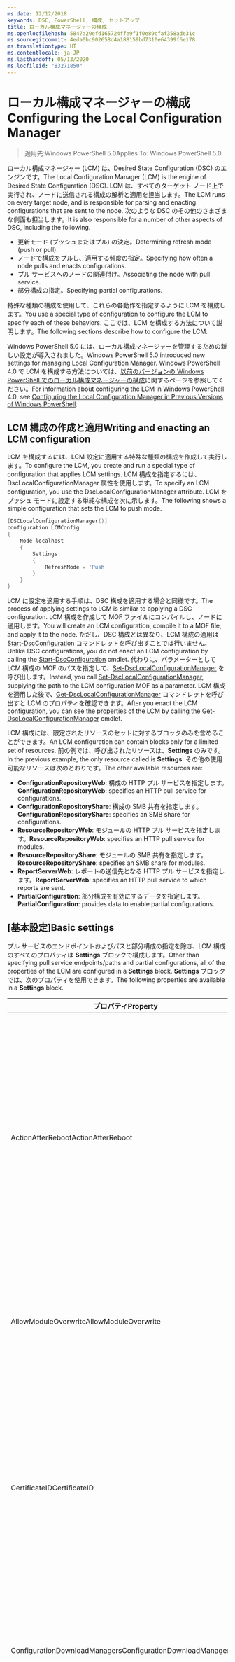 ```yaml
---
ms.date: 12/12/2018
keywords: DSC, PowerShell, 構成, セットアップ
title: ローカル構成マネージャーの構成
ms.openlocfilehash: 5847a29efd165724ffe9f1f0e89cfaf358ade31c
ms.sourcegitcommit: 4eda0bc902658d4a188159bd7310e64399f6e178
ms.translationtype: HT
ms.contentlocale: ja-JP
ms.lasthandoff: 05/13/2020
ms.locfileid: "83271850"
---
```

# <a name="configuring-the-local-configuration-manager"></a><span data-ttu-id="6d7c2-103">ローカル構成マネージャーの構成</span><span class="sxs-lookup"><span data-stu-id="6d7c2-103">Configuring the Local Configuration Manager</span></span>

> <span data-ttu-id="6d7c2-104">適用先:Windows PowerShell 5.0</span><span class="sxs-lookup"><span data-stu-id="6d7c2-104">Applies To: Windows PowerShell 5.0</span></span>

<span data-ttu-id="6d7c2-105">ローカル構成マネージャー (LCM) は、Desired State Configuration (DSC) のエンジンです。</span><span class="sxs-lookup"><span data-stu-id="6d7c2-105">The Local Configuration Manager (LCM) is the engine of Desired State Configuration (DSC).</span></span>
<span data-ttu-id="6d7c2-106">LCM は、すべてのターゲット ノード上で実行され、ノードに送信される構成の解析と適用を担当します。</span><span class="sxs-lookup"><span data-stu-id="6d7c2-106">The LCM runs on every target node, and is responsible for parsing and enacting configurations that are sent to the node.</span></span>
<span data-ttu-id="6d7c2-107">次のような DSC のその他のさまざまな側面も担当します。</span><span class="sxs-lookup"><span data-stu-id="6d7c2-107">It is also responsible for a number of other aspects of DSC, including the following.</span></span>

- <span data-ttu-id="6d7c2-108">更新モード (プッシュまたはプル) の決定。</span><span class="sxs-lookup"><span data-stu-id="6d7c2-108">Determining refresh mode (push or pull).</span></span>
- <span data-ttu-id="6d7c2-109">ノードで構成をプルし、適用する頻度の指定。</span><span class="sxs-lookup"><span data-stu-id="6d7c2-109">Specifying how often a node pulls and enacts configurations.</span></span>
- <span data-ttu-id="6d7c2-110">プル サービスへのノードの関連付け。</span><span class="sxs-lookup"><span data-stu-id="6d7c2-110">Associating the node with pull service.</span></span>
- <span data-ttu-id="6d7c2-111">部分構成の指定。</span><span class="sxs-lookup"><span data-stu-id="6d7c2-111">Specifying partial configurations.</span></span>

<span data-ttu-id="6d7c2-112">特殊な種類の構成を使用して、これらの各動作を指定するように LCM を構成します。</span><span class="sxs-lookup"><span data-stu-id="6d7c2-112">You use a special type of configuration to configure the LCM to specify each of these behaviors.</span></span>
<span data-ttu-id="6d7c2-113">ここでは、LCM を構成する方法について説明します。</span><span class="sxs-lookup"><span data-stu-id="6d7c2-113">The following sections describe how to configure the LCM.</span></span>

<span data-ttu-id="6d7c2-114">Windows PowerShell 5.0 には、ローカル構成マネージャーを管理するための新しい設定が導入されました。</span><span class="sxs-lookup"><span data-stu-id="6d7c2-114">Windows PowerShell 5.0 introduced new settings for managing Local Configuration Manager.</span></span>
<span data-ttu-id="6d7c2-115">Windows PowerShell 4.0 で LCM を構成する方法については、[以前のバージョンの Windows PowerShell でのローカル構成マネージャーの構成](metaconfig4.md)に関するページを参照してください。</span><span class="sxs-lookup"><span data-stu-id="6d7c2-115">For information about configuring the LCM in Windows PowerShell 4.0, see [Configuring the Local Configuration Manager in Previous Versions of Windows PowerShell](metaconfig4.md).</span></span>

## <a name="writing-and-enacting-an-lcm-configuration"></a><span data-ttu-id="6d7c2-116">LCM 構成の作成と適用</span><span class="sxs-lookup"><span data-stu-id="6d7c2-116">Writing and enacting an LCM configuration</span></span>

<span data-ttu-id="6d7c2-117">LCM を構成するには、LCM 設定に適用する特殊な種類の構成を作成して実行します。</span><span class="sxs-lookup"><span data-stu-id="6d7c2-117">To configure the LCM, you create and run a special type of configuration that applies LCM settings.</span></span>
<span data-ttu-id="6d7c2-118">LCM 構成を指定するには、DscLocalConfigurationManager 属性を使用します。</span><span class="sxs-lookup"><span data-stu-id="6d7c2-118">To specify an LCM configuration, you use the DscLocalConfigurationManager attribute.</span></span>
<span data-ttu-id="6d7c2-119">LCM をプッシュ モードに設定する単純な構成を次に示します。</span><span class="sxs-lookup"><span data-stu-id="6d7c2-119">The following shows a simple configuration that sets the LCM to push mode.</span></span>

```powershell
[DSCLocalConfigurationManager()]
configuration LCMConfig
{
    Node localhost
    {
        Settings
        {
            RefreshMode = 'Push'
        }
    }
}
```

<span data-ttu-id="6d7c2-120">LCM に設定を適用する手順は、DSC 構成を適用する場合と同様です。</span><span class="sxs-lookup"><span data-stu-id="6d7c2-120">The process of applying settings to LCM is similar to applying a DSC configuration.</span></span>
<span data-ttu-id="6d7c2-121">LCM 構成を作成して MOF ファイルにコンパイルし、ノードに適用します。</span><span class="sxs-lookup"><span data-stu-id="6d7c2-121">You will create an LCM configuration, compile it to a MOF file, and apply it to the node.</span></span>
<span data-ttu-id="6d7c2-122">ただし、DSC 構成とは異なり、LCM 構成の適用は [Start-DscConfiguration](/powershell/module/psdesiredstateconfiguration/start-dscconfiguration) コマンドレットを呼び出すことでは行いません。</span><span class="sxs-lookup"><span data-stu-id="6d7c2-122">Unlike DSC configurations, you do not enact an LCM configuration by calling the [Start-DscConfiguration](/powershell/module/psdesiredstateconfiguration/start-dscconfiguration) cmdlet.</span></span>
<span data-ttu-id="6d7c2-123">代わりに、パラメーターとして LCM 構成の MOF のパスを指定して、[Set-DscLocalConfigurationManager](/powershell/module/PSDesiredStateConfiguration/Set-DscLocalConfigurationManager) を呼び出します。</span><span class="sxs-lookup"><span data-stu-id="6d7c2-123">Instead, you call [Set-DscLocalConfigurationManager](/powershell/module/PSDesiredStateConfiguration/Set-DscLocalConfigurationManager), supplying the path to the LCM configuration MOF as a parameter.</span></span>
<span data-ttu-id="6d7c2-124">LCM 構成を適用した後で、[Get-DscLocalConfigurationManager](/powershell/module/PSDesiredStateConfiguration/Get-DscLocalConfigurationManager) コマンドレットを呼び出すと LCM のプロパティを確認できます。</span><span class="sxs-lookup"><span data-stu-id="6d7c2-124">After you enact the LCM configuration, you can see the properties of the LCM by calling the [Get-DscLocalConfigurationManager](/powershell/module/PSDesiredStateConfiguration/Get-DscLocalConfigurationManager) cmdlet.</span></span>

<span data-ttu-id="6d7c2-125">LCM 構成には、限定されたリソースのセットに対するブロックのみを含めることができます。</span><span class="sxs-lookup"><span data-stu-id="6d7c2-125">An LCM configuration can contain blocks only for a limited set of resources.</span></span>
<span data-ttu-id="6d7c2-126">前の例では、呼び出されたリソースは、**Settings** のみです。</span><span class="sxs-lookup"><span data-stu-id="6d7c2-126">In the previous example, the only resource called is **Settings**.</span></span>
<span data-ttu-id="6d7c2-127">その他の使用可能なリソースは次のとおりです。</span><span class="sxs-lookup"><span data-stu-id="6d7c2-127">The other available resources are:</span></span>

* <span data-ttu-id="6d7c2-128">**ConfigurationRepositoryWeb**: 構成の HTTP プル サービスを指定します。</span><span class="sxs-lookup"><span data-stu-id="6d7c2-128">**ConfigurationRepositoryWeb**: specifies an HTTP pull service for configurations.</span></span>
* <span data-ttu-id="6d7c2-129">**ConfigurationRepositoryShare**: 構成の SMB 共有を指定します。</span><span class="sxs-lookup"><span data-stu-id="6d7c2-129">**ConfigurationRepositoryShare**: specifies an SMB share for configurations.</span></span>
* <span data-ttu-id="6d7c2-130">**ResourceRepositoryWeb**: モジュールの HTTP プル サービスを指定します。</span><span class="sxs-lookup"><span data-stu-id="6d7c2-130">**ResourceRepositoryWeb**: specifies an HTTP pull service for modules.</span></span>
* <span data-ttu-id="6d7c2-131">**ResourceRepositoryShare**: モジュールの SMB 共有を指定します。</span><span class="sxs-lookup"><span data-stu-id="6d7c2-131">**ResourceRepositoryShare**: specifies an SMB share for modules.</span></span>
* <span data-ttu-id="6d7c2-132">**ReportServerWeb**: レポートの送信先となる HTTP プル サービスを指定します。</span><span class="sxs-lookup"><span data-stu-id="6d7c2-132">**ReportServerWeb**: specifies an HTTP pull service to which reports are sent.</span></span>
* <span data-ttu-id="6d7c2-133">**PartialConfiguration**: 部分構成を有効にするデータを指定します。</span><span class="sxs-lookup"><span data-stu-id="6d7c2-133">**PartialConfiguration**: provides data to enable partial configurations.</span></span>

## <a name="basic-settings"></a><span data-ttu-id="6d7c2-134">[基本設定]</span><span class="sxs-lookup"><span data-stu-id="6d7c2-134">Basic settings</span></span>

<span data-ttu-id="6d7c2-135">プル サービスのエンドポイントおよびパスと部分構成の指定を除き、LCM 構成のすべてのプロパティは **Settings** ブロックで構成します。</span><span class="sxs-lookup"><span data-stu-id="6d7c2-135">Other than specifying pull service endpoints/paths and partial configurations, all of the properties of the LCM are configured in a **Settings** block.</span></span>
<span data-ttu-id="6d7c2-136">**Settings** ブロックでは、次のプロパティを使用できます。</span><span class="sxs-lookup"><span data-stu-id="6d7c2-136">The following properties are available in a **Settings** block.</span></span>

|  <span data-ttu-id="6d7c2-137">プロパティ</span><span class="sxs-lookup"><span data-stu-id="6d7c2-137">Property</span></span>  |  <span data-ttu-id="6d7c2-138">Type</span><span class="sxs-lookup"><span data-stu-id="6d7c2-138">Type</span></span>  |  <span data-ttu-id="6d7c2-139">説明</span><span class="sxs-lookup"><span data-stu-id="6d7c2-139">Description</span></span>   |
|----------- |------- |--------------- |
| <span data-ttu-id="6d7c2-140">ActionAfterReboot</span><span class="sxs-lookup"><span data-stu-id="6d7c2-140">ActionAfterReboot</span></span>| <span data-ttu-id="6d7c2-141">string</span><span class="sxs-lookup"><span data-stu-id="6d7c2-141">string</span></span>| <span data-ttu-id="6d7c2-142">構成の適用中の再起動後の動作を指定します。</span><span class="sxs-lookup"><span data-stu-id="6d7c2-142">Specifies what happens after a reboot during the application of a configuration.</span></span> <span data-ttu-id="6d7c2-143">指定できる値は __"ContinueConfiguration"__ と __"StopConfiguration"__ です。</span><span class="sxs-lookup"><span data-stu-id="6d7c2-143">The possible values are __"ContinueConfiguration"__ and __"StopConfiguration"__.</span></span> <ul><li> <span data-ttu-id="6d7c2-144">__ContinueConfiguration__: コンピューターの再起動後、現在の構成を引き続き適用します。</span><span class="sxs-lookup"><span data-stu-id="6d7c2-144">__ContinueConfiguration__: Continue applying the current configuration after machine reboot.</span></span> <span data-ttu-id="6d7c2-145">これは、既定値です。</span><span class="sxs-lookup"><span data-stu-id="6d7c2-145">This is the default value</span></span></li><li><span data-ttu-id="6d7c2-146">__StopConfiguration__: コンピューターの再起動後、現在の構成の適用を停止します。</span><span class="sxs-lookup"><span data-stu-id="6d7c2-146">__StopConfiguration__: Stop the current configuration after machine reboot.</span></span></li></ul>|
| <span data-ttu-id="6d7c2-147">AllowModuleOverwrite</span><span class="sxs-lookup"><span data-stu-id="6d7c2-147">AllowModuleOverwrite</span></span>| <span data-ttu-id="6d7c2-148">[bool]</span><span class="sxs-lookup"><span data-stu-id="6d7c2-148">bool</span></span>| <span data-ttu-id="6d7c2-149">プル サービスからダウンロードされた新しい構成でのターゲット ノードの古い構成の上書きを許可する場合は、 __$TRUE__。</span><span class="sxs-lookup"><span data-stu-id="6d7c2-149">__$TRUE__ if new configurations downloaded from the pull service are allowed to overwrite the old ones on the target node.</span></span> <span data-ttu-id="6d7c2-150">それ以外の場合は、$FALSE。</span><span class="sxs-lookup"><span data-stu-id="6d7c2-150">Otherwise, $FALSE.</span></span>|
| <span data-ttu-id="6d7c2-151">CertificateID</span><span class="sxs-lookup"><span data-stu-id="6d7c2-151">CertificateID</span></span>| <span data-ttu-id="6d7c2-152">string</span><span class="sxs-lookup"><span data-stu-id="6d7c2-152">string</span></span>| <span data-ttu-id="6d7c2-153">構成で渡される資格情報をセキュリティで保護するために使用される証明書の拇印。</span><span class="sxs-lookup"><span data-stu-id="6d7c2-153">The thumbprint of a certificate used to secure credentials passed in a configuration.</span></span> <span data-ttu-id="6d7c2-154">詳細については、「[Want to secure credentials in Windows PowerShell Desired State Configuration? (Windows PowerShell Desired State Configuration で資格情報をセキュリティ保護する)](https://devblogs.microsoft.com/powershell/want-to-secure-credentials-in-windows-powershell-desired-state-configuration/)」を参照してください。</span><span class="sxs-lookup"><span data-stu-id="6d7c2-154">For more information see [Want to secure credentials in Windows PowerShell Desired State Configuration?](https://devblogs.microsoft.com/powershell/want-to-secure-credentials-in-windows-powershell-desired-state-configuration/).</span></span> <br> <span data-ttu-id="6d7c2-155">__注:__ Azure Automation DSC プル サービスを使用している場合、このプロパティは自動で管理されます。</span><span class="sxs-lookup"><span data-stu-id="6d7c2-155">__Note:__ this is managed automatically if using Azure Automation DSC pull service.</span></span>|
| <span data-ttu-id="6d7c2-156">ConfigurationDownloadManagers</span><span class="sxs-lookup"><span data-stu-id="6d7c2-156">ConfigurationDownloadManagers</span></span>| <span data-ttu-id="6d7c2-157">CimInstance[]</span><span class="sxs-lookup"><span data-stu-id="6d7c2-157">CimInstance[]</span></span>| <span data-ttu-id="6d7c2-158">互換性のために残されています。</span><span class="sxs-lookup"><span data-stu-id="6d7c2-158">Obsolete.</span></span> <span data-ttu-id="6d7c2-159">構成プル サービスのエンドポイントを定義するには、__ConfigurationRepositoryWeb__ ブロックと __ConfigurationRepositoryShare__ ブロックを使用します。</span><span class="sxs-lookup"><span data-stu-id="6d7c2-159">Use __ConfigurationRepositoryWeb__ and __ConfigurationRepositoryShare__ blocks to define configuration pull service endpoints.</span></span>|
| <span data-ttu-id="6d7c2-160">ConfigurationID</span><span class="sxs-lookup"><span data-stu-id="6d7c2-160">ConfigurationID</span></span>| <span data-ttu-id="6d7c2-161">string</span><span class="sxs-lookup"><span data-stu-id="6d7c2-161">string</span></span>| <span data-ttu-id="6d7c2-162">旧バージョンのプル サービスとの互換性用。</span><span class="sxs-lookup"><span data-stu-id="6d7c2-162">For backwards compatibility with older pull service versions.</span></span> <span data-ttu-id="6d7c2-163">プル サービスから取得する構成ファイルを識別する GUID。</span><span class="sxs-lookup"><span data-stu-id="6d7c2-163">A GUID that identifies the configuration file to get from a pull service.</span></span> <span data-ttu-id="6d7c2-164">構成 MOF の名前が ConfigurationID.mof の場合、ノードはプル サービスで構成をプルします。</span><span class="sxs-lookup"><span data-stu-id="6d7c2-164">The node will pull configurations on the pull service if the name of the configuration MOF is named ConfigurationID.mof.</span></span><br> <span data-ttu-id="6d7c2-165">__注:__ このプロパティを設定した場合、__RegistrationKey__ を使用してプル サービスへノードを登録することはできません。</span><span class="sxs-lookup"><span data-stu-id="6d7c2-165">__Note:__ If you set this property, registering the node with a pull service by using __RegistrationKey__ does not work.</span></span> <span data-ttu-id="6d7c2-166">詳細については、「[構成名を使用したプル クライアントのセットアップ](../pull-server/pullClientConfigNames.md)」をご覧ください。</span><span class="sxs-lookup"><span data-stu-id="6d7c2-166">For more information, see [Setting up a pull client with configuration names](../pull-server/pullClientConfigNames.md).</span></span>|
| <span data-ttu-id="6d7c2-167">ConfigurationMode</span><span class="sxs-lookup"><span data-stu-id="6d7c2-167">ConfigurationMode</span></span>| <span data-ttu-id="6d7c2-168">string</span><span class="sxs-lookup"><span data-stu-id="6d7c2-168">string</span></span> | <span data-ttu-id="6d7c2-169">LCM が実際に構成をターゲット ノードに適用する方法を指定します。</span><span class="sxs-lookup"><span data-stu-id="6d7c2-169">Specifies how the LCM actually applies the configuration to the target nodes.</span></span> <span data-ttu-id="6d7c2-170">指定できる値は __"ApplyOnly"__ 、 __"ApplyAndMonitior"__ 、 __"ApplyAndAutoCorrect"__ です。</span><span class="sxs-lookup"><span data-stu-id="6d7c2-170">Possible values are __"ApplyOnly"__,__"ApplyAndMonitor"__, and __"ApplyAndAutoCorrect"__.</span></span> <ul><li><span data-ttu-id="6d7c2-171">__ApplyOnly__:DSC によって構成が適用され、それ以上は何も行われません。ただし、ターゲット ノードに新しい構成がプッシュされた場合、または新しい構成がサービスからプルされた場合を除きます。</span><span class="sxs-lookup"><span data-stu-id="6d7c2-171">__ApplyOnly__: DSC applies the configuration and does nothing further unless a new configuration is pushed to the target node or when a new configuration is pulled from a service.</span></span> <span data-ttu-id="6d7c2-172">新しい構成が最初に適用された後、DSC は以前の構成された状態からの誤差を確認しません。</span><span class="sxs-lookup"><span data-stu-id="6d7c2-172">After initial application of a new configuration, DSC does not check for drift from a previously configured state.</span></span> <span data-ttu-id="6d7c2-173">DSC は成功するまで構成の適用を試みて、成功すると __ApplyOnly__ が有効になります。</span><span class="sxs-lookup"><span data-stu-id="6d7c2-173">Note that DSC will attempt to apply the configuration until it is successful before __ApplyOnly__ takes effect.</span></span> </li><li> <span data-ttu-id="6d7c2-174">__ApplyAndMonitor__:これが既定値です。</span><span class="sxs-lookup"><span data-stu-id="6d7c2-174">__ApplyAndMonitor__: This is the default value.</span></span> <span data-ttu-id="6d7c2-175">LCM が任意の新しい構成を適用します。</span><span class="sxs-lookup"><span data-stu-id="6d7c2-175">The LCM applies any new configurations.</span></span> <span data-ttu-id="6d7c2-176">新しい構成が最初に適用された後、ターゲット ノードが目的の状態から変わった場合、DSC はログに不一致を報告します。</span><span class="sxs-lookup"><span data-stu-id="6d7c2-176">After initial application of a new configuration, if the target node drifts from the desired state, DSC reports the discrepancy in logs.</span></span> <span data-ttu-id="6d7c2-177">DSC は成功するまで構成の適用を試みて、成功すると __ApplyAndMonitor__ が有効になります。</span><span class="sxs-lookup"><span data-stu-id="6d7c2-177">Note that DSC will attempt to apply the configuration until it is successful before __ApplyAndMonitor__ takes effect.</span></span></li><li><span data-ttu-id="6d7c2-178">__ApplyAndAutoCorrect__:DSC によって新しい構成が適用されます。</span><span class="sxs-lookup"><span data-stu-id="6d7c2-178">__ApplyAndAutoCorrect__: DSC applies any new configurations.</span></span> <span data-ttu-id="6d7c2-179">新しい構成を最初に適用した後、ターゲット ノードが望ましい状態からずれた場合、DSC では、ログで不一致を報告し、現在の構成を再度適用します。</span><span class="sxs-lookup"><span data-stu-id="6d7c2-179">After initial application of a new configuration, if the target node drifts from the desired state, DSC reports the discrepancy in logs, and then re-applies the current configuration.</span></span></li></ul>|
| <span data-ttu-id="6d7c2-180">ConfigurationModeFrequencyMins</span><span class="sxs-lookup"><span data-stu-id="6d7c2-180">ConfigurationModeFrequencyMins</span></span>| <span data-ttu-id="6d7c2-181">UInt32</span><span class="sxs-lookup"><span data-stu-id="6d7c2-181">UInt32</span></span>| <span data-ttu-id="6d7c2-182">現在の構成がチェックおよび適用される頻度 (分単位)</span><span class="sxs-lookup"><span data-stu-id="6d7c2-182">How often, in minutes, the current configuration is checked and applied.</span></span> <span data-ttu-id="6d7c2-183">ConfigurationMode プロパティが ApplyOnly に設定されている場合、このプロパティは無視されます。</span><span class="sxs-lookup"><span data-stu-id="6d7c2-183">This property is ignored if the ConfigurationMode property is set to ApplyOnly.</span></span> <span data-ttu-id="6d7c2-184">既定値は 15 です。</span><span class="sxs-lookup"><span data-stu-id="6d7c2-184">The default value is 15.</span></span>|
| <span data-ttu-id="6d7c2-185">DebugMode</span><span class="sxs-lookup"><span data-stu-id="6d7c2-185">DebugMode</span></span>| <span data-ttu-id="6d7c2-186">string</span><span class="sxs-lookup"><span data-stu-id="6d7c2-186">string</span></span>| <span data-ttu-id="6d7c2-187">指定できる値は __None__、__ForceModuleImport__、および __All__ です。</span><span class="sxs-lookup"><span data-stu-id="6d7c2-187">Possible values are __None__, __ForceModuleImport__, and __All__.</span></span> <ul><li><span data-ttu-id="6d7c2-188">キャッシュされたリソースを使用する場合は、__None__ に設定します。</span><span class="sxs-lookup"><span data-stu-id="6d7c2-188">Set to __None__ to use cached resources.</span></span> <span data-ttu-id="6d7c2-189">これが既定値であり、運用シナリオではこの値を使う必要があります。</span><span class="sxs-lookup"><span data-stu-id="6d7c2-189">This is the default and should be used in production scenarios.</span></span></li><li><span data-ttu-id="6d7c2-190">__ForceModuleImport__ に設定すると、以前に読み込まれ、キャッシュされた DSC リソース モジュールも LCM によって再読み込みされます。</span><span class="sxs-lookup"><span data-stu-id="6d7c2-190">Setting to __ForceModuleImport__, causes the LCM to reload any DSC resource modules, even if they have been previously loaded and cached.</span></span> <span data-ttu-id="6d7c2-191">これは、使用時に各モジュールが再読み込みされるため、DSC 操作のパフォーマンスに影響します。</span><span class="sxs-lookup"><span data-stu-id="6d7c2-191">This impacts the performance of DSC operations as each module is reloaded on use.</span></span> <span data-ttu-id="6d7c2-192">通常、リソースのデバッグ中には、この値を使用します</span><span class="sxs-lookup"><span data-stu-id="6d7c2-192">Typically you would use this value while debugging a resource</span></span></li><li><span data-ttu-id="6d7c2-193">このリリースでは、__All__ は、__ForceModuleImport__ と同じです。</span><span class="sxs-lookup"><span data-stu-id="6d7c2-193">In this release, __All__ is same as __ForceModuleImport__</span></span></li></ul> |
| <span data-ttu-id="6d7c2-194">RebootNodeIfNeeded</span><span class="sxs-lookup"><span data-stu-id="6d7c2-194">RebootNodeIfNeeded</span></span>| <span data-ttu-id="6d7c2-195">[bool]</span><span class="sxs-lookup"><span data-stu-id="6d7c2-195">bool</span></span>| <span data-ttu-id="6d7c2-196">これを `$true` に設定して、リソースにより `$global:DSCMachineStatus` フラグを使用したノードが再起動されるようにします。</span><span class="sxs-lookup"><span data-stu-id="6d7c2-196">Set this to `$true` to allow resources to reboot the Node using the `$global:DSCMachineStatus` flag.</span></span> <span data-ttu-id="6d7c2-197">設定しない場合は、再起動が必要な構成のノードを手動で再起動する必要があります。</span><span class="sxs-lookup"><span data-stu-id="6d7c2-197">Otherwise, you will have to manually reboot the node for any configuration that requires it.</span></span> <span data-ttu-id="6d7c2-198">既定値は `$false` です。</span><span class="sxs-lookup"><span data-stu-id="6d7c2-198">The default value is `$false`.</span></span> <span data-ttu-id="6d7c2-199">DSC 以外 (Windows インストーラーなど) で再起動の条件が有効化されている場合にこの設定を使用するには、この設定を [ComputerManagementDsc](https://github.com/PowerShell/ComputerManagementDsc) モジュールの __PendingReboot__ リソースと併用します。</span><span class="sxs-lookup"><span data-stu-id="6d7c2-199">To use this setting when a reboot condition is enacted by something other than DSC (such as Windows Installer), combine this setting with the __PendingReboot__ resource in the [ComputerManagementDsc](https://github.com/PowerShell/ComputerManagementDsc) module.</span></span>|
| <span data-ttu-id="6d7c2-200">RefreshMode</span><span class="sxs-lookup"><span data-stu-id="6d7c2-200">RefreshMode</span></span>| <span data-ttu-id="6d7c2-201">string</span><span class="sxs-lookup"><span data-stu-id="6d7c2-201">string</span></span>| <span data-ttu-id="6d7c2-202">LCM が構成を取得する方法を指定します。</span><span class="sxs-lookup"><span data-stu-id="6d7c2-202">Specifies how the LCM gets configurations.</span></span> <span data-ttu-id="6d7c2-203">指定できる値は、 __"Disabled"__ 、 __"Push"__ 、 __"Pull"__ です。</span><span class="sxs-lookup"><span data-stu-id="6d7c2-203">The possible values are __"Disabled"__, __"Push"__, and __"Pull"__.</span></span> <ul><li><span data-ttu-id="6d7c2-204">__Disabled__: このノードの DSC 構成が無効になります。</span><span class="sxs-lookup"><span data-stu-id="6d7c2-204">__Disabled__: DSC configurations are disabled for this node.</span></span></li><li> <span data-ttu-id="6d7c2-205">__Push__: [Start-DscConfiguration](/powershell/module/psdesiredstateconfiguration/start-dscconfiguration) コマンドレットを呼び出すことによって構成を開始します。</span><span class="sxs-lookup"><span data-stu-id="6d7c2-205">__Push__: Configurations are initiated by calling the [Start-DscConfiguration](/powershell/module/psdesiredstateconfiguration/start-dscconfiguration) cmdlet.</span></span> <span data-ttu-id="6d7c2-206">構成は、ノードにすぐに適用されます。</span><span class="sxs-lookup"><span data-stu-id="6d7c2-206">The configuration is applied immediately to the node.</span></span> <span data-ttu-id="6d7c2-207">これが既定値です。</span><span class="sxs-lookup"><span data-stu-id="6d7c2-207">This is the default value.</span></span></li><li><span data-ttu-id="6d7c2-208">__Pull:__ プル サービスまたは SMB パスで構成を定期的にチェックするようにノードを構成します。</span><span class="sxs-lookup"><span data-stu-id="6d7c2-208">__Pull:__ The node is configured to regularly check for configurations from a pull service or SMB path.</span></span> <span data-ttu-id="6d7c2-209">このプロパティを __Pull__ に設定する場合、__ConfigurationRepositoryWeb__ ブロックまたは __ConfigurationRepositoryShare__ ブロックで HTTP (サービス) または SMB (共有) パスを指定する必要があります。</span><span class="sxs-lookup"><span data-stu-id="6d7c2-209">If this property is set to __Pull__, you must specify an HTTP (service) or SMB (share) path in a __ConfigurationRepositoryWeb__ or __ConfigurationRepositoryShare__ block.</span></span></li></ul>|
| <span data-ttu-id="6d7c2-210">RefreshFrequencyMins</span><span class="sxs-lookup"><span data-stu-id="6d7c2-210">RefreshFrequencyMins</span></span>| <span data-ttu-id="6d7c2-211">Uint32</span><span class="sxs-lookup"><span data-stu-id="6d7c2-211">Uint32</span></span>| <span data-ttu-id="6d7c2-212">LCM がプル サービスをチェックして最新の構成を取得する時間間隔 (分)。</span><span class="sxs-lookup"><span data-stu-id="6d7c2-212">The time interval, in minutes, at which the LCM checks a pull service to get updated configurations.</span></span> <span data-ttu-id="6d7c2-213">この値は、LCM がプル モードで構成されていない場合は無視されます。</span><span class="sxs-lookup"><span data-stu-id="6d7c2-213">This value is ignored if the LCM is not configured in pull mode.</span></span> <span data-ttu-id="6d7c2-214">既定値は 30 です。</span><span class="sxs-lookup"><span data-stu-id="6d7c2-214">The default value is 30.</span></span>|
| <span data-ttu-id="6d7c2-215">ReportManagers</span><span class="sxs-lookup"><span data-stu-id="6d7c2-215">ReportManagers</span></span>| <span data-ttu-id="6d7c2-216">CimInstance[]</span><span class="sxs-lookup"><span data-stu-id="6d7c2-216">CimInstance[]</span></span>| <span data-ttu-id="6d7c2-217">互換性のために残されています。</span><span class="sxs-lookup"><span data-stu-id="6d7c2-217">Obsolete.</span></span> <span data-ttu-id="6d7c2-218">プル サービスへデータをレポートするエンドポイントを定義するには、__ReportServerWeb__ ブロックを使用します。</span><span class="sxs-lookup"><span data-stu-id="6d7c2-218">Use __ReportServerWeb__ blocks to define an endpoint to send reporting data to a pull service.</span></span>|
| <span data-ttu-id="6d7c2-219">ResourceModuleManagers</span><span class="sxs-lookup"><span data-stu-id="6d7c2-219">ResourceModuleManagers</span></span>| <span data-ttu-id="6d7c2-220">CimInstance[]</span><span class="sxs-lookup"><span data-stu-id="6d7c2-220">CimInstance[]</span></span>| <span data-ttu-id="6d7c2-221">互換性のために残されています。</span><span class="sxs-lookup"><span data-stu-id="6d7c2-221">Obsolete.</span></span> <span data-ttu-id="6d7c2-222">プル サービスの HTTP エンドポイントまたは SMB パスを定義するには、__ResourceRepositoryWeb__ ブロックまたは __ResourceRepositoryShare__ ブロックをそれぞれ使用します。</span><span class="sxs-lookup"><span data-stu-id="6d7c2-222">Use __ResourceRepositoryWeb__ and __ResourceRepositoryShare__ blocks to define pull service HTTP endpoints or SMB paths, respectively.</span></span>|
| <span data-ttu-id="6d7c2-223">PartialConfigurations</span><span class="sxs-lookup"><span data-stu-id="6d7c2-223">PartialConfigurations</span></span>| <span data-ttu-id="6d7c2-224">CimInstance</span><span class="sxs-lookup"><span data-stu-id="6d7c2-224">CimInstance</span></span>| <span data-ttu-id="6d7c2-225">実装されていません。</span><span class="sxs-lookup"><span data-stu-id="6d7c2-225">Not implemented.</span></span> <span data-ttu-id="6d7c2-226">使用しないでください。</span><span class="sxs-lookup"><span data-stu-id="6d7c2-226">Do not use.</span></span>|
| <span data-ttu-id="6d7c2-227">StatusRetentionTimeInDays</span><span class="sxs-lookup"><span data-stu-id="6d7c2-227">StatusRetentionTimeInDays</span></span> | <span data-ttu-id="6d7c2-228">UInt32</span><span class="sxs-lookup"><span data-stu-id="6d7c2-228">UInt32</span></span>| <span data-ttu-id="6d7c2-229">LCM が現在の構成の状態を保持する日数。</span><span class="sxs-lookup"><span data-stu-id="6d7c2-229">The number of days the LCM keeps the status of the current configuration.</span></span>|

> [!NOTE]
> <span data-ttu-id="6d7c2-230">LCM は次に基づいて **ConfigurationModeFrequencyMins** サイクルを開始します。</span><span class="sxs-lookup"><span data-stu-id="6d7c2-230">The LCM starts the **ConfigurationModeFrequencyMins** cycle based on:</span></span>
>
> - <span data-ttu-id="6d7c2-231">新しいメタ構成が `Set-DscLocalConfigurationManager` を使用して適用される</span><span class="sxs-lookup"><span data-stu-id="6d7c2-231">A new metaconfig is applied using `Set-DscLocalConfigurationManager`</span></span>
> - <span data-ttu-id="6d7c2-232">コンピューターの再起動</span><span class="sxs-lookup"><span data-stu-id="6d7c2-232">A machine restart</span></span>
>
> <span data-ttu-id="6d7c2-233">タイマー プロセスでクラッシュが発生するすべての状況で、それが 30 秒以内に検出され、サイクルが再開されます。</span><span class="sxs-lookup"><span data-stu-id="6d7c2-233">For any condition where the timer process experiences a crash, that will be detected within 30 seconds and the cycle will be restarted.</span></span>
> <span data-ttu-id="6d7c2-234">同時実行操作によって、サイクルの開始が遅延する可能性があり、この操作の期間が構成済みのサイクル頻度を超えた場合、次のタイマーは開始されません。</span><span class="sxs-lookup"><span data-stu-id="6d7c2-234">A concurrent operation could delay the cycle from being started, if the duration of this operation exceeds the configured cycle frequency, the next timer will not start.</span></span>
>
> <span data-ttu-id="6d7c2-235">たとえば、メタ構成が 15 分のプル頻度で構成されており、プルが T1 で発生するとします。</span><span class="sxs-lookup"><span data-stu-id="6d7c2-235">Example, the metaconfig is configured at a 15 minute pull frequency and a pull occurs at T1.</span></span>  <span data-ttu-id="6d7c2-236">ノードにより 16 分間で作業が完了されません。</span><span class="sxs-lookup"><span data-stu-id="6d7c2-236">The Node does not finish work for 16 minutes.</span></span>  <span data-ttu-id="6d7c2-237">最初の 15 分のサイクルは無視され、次のプルが T1 + 15 + 15 で発生します。</span><span class="sxs-lookup"><span data-stu-id="6d7c2-237">The first 15 minute cycle is ignored, and next pull will happen at T1+15+15.</span></span>

## <a name="pull-service"></a><span data-ttu-id="6d7c2-238">プル サービス</span><span class="sxs-lookup"><span data-stu-id="6d7c2-238">Pull service</span></span>

<span data-ttu-id="6d7c2-239">LCM 構成では、次の種類のプル サービス エンドポイントを定義できます。</span><span class="sxs-lookup"><span data-stu-id="6d7c2-239">LCM configuration supports defining the following types of pull service endpoints:</span></span>

- <span data-ttu-id="6d7c2-240">**構成サーバー**: DSC 構成のリポジトリ。</span><span class="sxs-lookup"><span data-stu-id="6d7c2-240">**Configuration server**: A repository for DSC configurations.</span></span> <span data-ttu-id="6d7c2-241">**ConfigurationRepositoryWeb** (Web ベースのサーバーの場合) ブロックと **ConfigurationRepositoryShare** (SMB ベースのサーバーの場合) ブロックを使用して、構成サーバーを定義します。</span><span class="sxs-lookup"><span data-stu-id="6d7c2-241">Define configuration servers by using **ConfigurationRepositoryWeb** (for web-based servers) and **ConfigurationRepositoryShare** (for SMB-based servers) blocks.</span></span>
- <span data-ttu-id="6d7c2-242">**リソース サーバー**: PowerShell モジュールとしてパッケージ化された DSC リソースのリポジトリ。</span><span class="sxs-lookup"><span data-stu-id="6d7c2-242">**Resource server**: A repository for DSC resources, packaged as PowerShell modules.</span></span> <span data-ttu-id="6d7c2-243">**ResourceRepositoryWeb** (Web ベースのサーバーの場合) ブロックと **ResourceRepositoryShare** (SMB ベースのサーバーの場合) ブロックを使用して、リソース サーバーを定義します。</span><span class="sxs-lookup"><span data-stu-id="6d7c2-243">Define resource servers by using **ResourceRepositoryWeb** (for web-based servers) and **ResourceRepositoryShare** (for SMB-based servers) blocks.</span></span>
- <span data-ttu-id="6d7c2-244">**レポート サーバー**: DSC によってレポート データが送信される先のサービス。</span><span class="sxs-lookup"><span data-stu-id="6d7c2-244">**Report server**: A service that DSC sends report data to.</span></span> <span data-ttu-id="6d7c2-245">**ReportServerWeb** ブロックを使用して、レポート サーバーを定義します。</span><span class="sxs-lookup"><span data-stu-id="6d7c2-245">Define report servers by using **ReportServerWeb** blocks.</span></span> <span data-ttu-id="6d7c2-246">レポート サーバーは、Web サービスである必要があります。</span><span class="sxs-lookup"><span data-stu-id="6d7c2-246">A report server must be a web service.</span></span>

<span data-ttu-id="6d7c2-247">プル サービスの詳細については、[Desired State Configuration プル サービス](../pull-server/pullServer.md)に関するページを参照してください。</span><span class="sxs-lookup"><span data-stu-id="6d7c2-247">For more details on pull service see, [Desired State Configuration Pull Service](../pull-server/pullServer.md).</span></span>

## <a name="configuration-server-blocks"></a><span data-ttu-id="6d7c2-248">構成サーバーのブロック</span><span class="sxs-lookup"><span data-stu-id="6d7c2-248">Configuration server blocks</span></span>

<span data-ttu-id="6d7c2-249">Web ベースの構成サーバーを定義するには、**ConfigurationRepositoryWeb** ブロックを作成します。</span><span class="sxs-lookup"><span data-stu-id="6d7c2-249">To define a web-based configuration server, you create a **ConfigurationRepositoryWeb** block.</span></span>
<span data-ttu-id="6d7c2-250">**ConfigurationRepositoryWeb** は次のプロパティを定義します。</span><span class="sxs-lookup"><span data-stu-id="6d7c2-250">A **ConfigurationRepositoryWeb** defines the following properties.</span></span>

|<span data-ttu-id="6d7c2-251">プロパティ</span><span class="sxs-lookup"><span data-stu-id="6d7c2-251">Property</span></span>|<span data-ttu-id="6d7c2-252">Type</span><span class="sxs-lookup"><span data-stu-id="6d7c2-252">Type</span></span>|<span data-ttu-id="6d7c2-253">説明</span><span class="sxs-lookup"><span data-stu-id="6d7c2-253">Description</span></span>|
|---|---|---|
|<span data-ttu-id="6d7c2-254">AllowUnsecureConnection</span><span class="sxs-lookup"><span data-stu-id="6d7c2-254">AllowUnsecureConnection</span></span>|<span data-ttu-id="6d7c2-255">[bool]</span><span class="sxs-lookup"><span data-stu-id="6d7c2-255">bool</span></span>|<span data-ttu-id="6d7c2-256">認証なしのノードからサーバーへの接続を許可するには、 **$TRUE** に設定します。</span><span class="sxs-lookup"><span data-stu-id="6d7c2-256">Set to **$TRUE** to allow connections from the node to the server without authentication.</span></span> <span data-ttu-id="6d7c2-257">認証を要求するには、 **$FALSE** に設定します。</span><span class="sxs-lookup"><span data-stu-id="6d7c2-257">Set to **$FALSE** to require authentication.</span></span>|
|<span data-ttu-id="6d7c2-258">CertificateID</span><span class="sxs-lookup"><span data-stu-id="6d7c2-258">CertificateID</span></span>|<span data-ttu-id="6d7c2-259">string</span><span class="sxs-lookup"><span data-stu-id="6d7c2-259">string</span></span>|<span data-ttu-id="6d7c2-260">サーバーへの認証に使用される証明書の拇印。</span><span class="sxs-lookup"><span data-stu-id="6d7c2-260">The thumbprint of a certificate used to authenticate to the server.</span></span>|
|<span data-ttu-id="6d7c2-261">ConfigurationNames</span><span class="sxs-lookup"><span data-stu-id="6d7c2-261">ConfigurationNames</span></span>|<span data-ttu-id="6d7c2-262">String[]</span><span class="sxs-lookup"><span data-stu-id="6d7c2-262">String[]</span></span>|<span data-ttu-id="6d7c2-263">ターゲット ノードによってプルされる構成の名前の配列。</span><span class="sxs-lookup"><span data-stu-id="6d7c2-263">An array of names of configurations to be pulled by the target node.</span></span> <span data-ttu-id="6d7c2-264">ノードが **RegistrationKey** を使用してプル サービスに登録されている場合にのみ使用します。</span><span class="sxs-lookup"><span data-stu-id="6d7c2-264">These are used only if the node is registered with the pull service by using a **RegistrationKey**.</span></span> <span data-ttu-id="6d7c2-265">詳細については、「[構成名を使用したプル クライアントのセットアップ](../pull-server/pullClientConfigNames.md)」をご覧ください。</span><span class="sxs-lookup"><span data-stu-id="6d7c2-265">For more information, see [Setting up a pull client with configuration names](../pull-server/pullClientConfigNames.md).</span></span>|
|<span data-ttu-id="6d7c2-266">RegistrationKey</span><span class="sxs-lookup"><span data-stu-id="6d7c2-266">RegistrationKey</span></span>|<span data-ttu-id="6d7c2-267">string</span><span class="sxs-lookup"><span data-stu-id="6d7c2-267">string</span></span>|<span data-ttu-id="6d7c2-268">プル サービスにノードを登録する GUID。</span><span class="sxs-lookup"><span data-stu-id="6d7c2-268">A GUID that registers the node with the pull service.</span></span> <span data-ttu-id="6d7c2-269">詳細については、「[構成名を使用したプル クライアントのセットアップ](../pull-server/pullClientConfigNames.md)」をご覧ください。</span><span class="sxs-lookup"><span data-stu-id="6d7c2-269">For more information, see [Setting up a pull client with configuration names](../pull-server/pullClientConfigNames.md).</span></span>|
|<span data-ttu-id="6d7c2-270">ServerURL</span><span class="sxs-lookup"><span data-stu-id="6d7c2-270">ServerURL</span></span>|<span data-ttu-id="6d7c2-271">string</span><span class="sxs-lookup"><span data-stu-id="6d7c2-271">string</span></span>|<span data-ttu-id="6d7c2-272">構成サービスの URL。</span><span class="sxs-lookup"><span data-stu-id="6d7c2-272">The URL of the configuration service.</span></span>|
|<span data-ttu-id="6d7c2-273">ProxyURL\*</span><span class="sxs-lookup"><span data-stu-id="6d7c2-273">ProxyURL\*</span></span>|<span data-ttu-id="6d7c2-274">string</span><span class="sxs-lookup"><span data-stu-id="6d7c2-274">string</span></span>|<span data-ttu-id="6d7c2-275">構成サービスと通信するときに使用する http プロキシの URL。</span><span class="sxs-lookup"><span data-stu-id="6d7c2-275">The URL of the http proxy to use when communicating with the configuration service.</span></span>|
|<span data-ttu-id="6d7c2-276">ProxyCredential\*</span><span class="sxs-lookup"><span data-stu-id="6d7c2-276">ProxyCredential\*</span></span>|<span data-ttu-id="6d7c2-277">pscredential</span><span class="sxs-lookup"><span data-stu-id="6d7c2-277">pscredential</span></span>|<span data-ttu-id="6d7c2-278">http プロキシに使用する資格情報。</span><span class="sxs-lookup"><span data-stu-id="6d7c2-278">Credential to use for the http proxy.</span></span>|

> [!NOTE]
> * <span data-ttu-id="6d7c2-279">Windows バージョン 1809 以降でサポートされています。</span><span class="sxs-lookup"><span data-stu-id="6d7c2-279">Supported in Windows versions 1809 and later.</span></span>

<span data-ttu-id="6d7c2-280">オンプレミス ノードの ConfigurationRepositoryWeb 値の設定を簡単に行うサンプル スクリプトが用意されています。「[DSC メタ構成の生成](https://docs.microsoft.com/azure/automation/automation-dsc-onboarding#generating-dsc-metaconfigurations)」を参照してください。</span><span class="sxs-lookup"><span data-stu-id="6d7c2-280">An example script to simplify configuring the ConfigurationRepositoryWeb value for on-premises nodes is available - see [Generating DSC metaconfigurations](https://docs.microsoft.com/azure/automation/automation-dsc-onboarding#generating-dsc-metaconfigurations)</span></span>

<span data-ttu-id="6d7c2-281">SMB ベースの構成サーバーを定義するには、**ConfigurationRepositoryShare** ブロックを作成します。</span><span class="sxs-lookup"><span data-stu-id="6d7c2-281">To define an SMB-based configuration server, you create a **ConfigurationRepositoryShare** block.</span></span>
<span data-ttu-id="6d7c2-282">**ConfigurationRepositoryShare** は次のプロパティを定義します。</span><span class="sxs-lookup"><span data-stu-id="6d7c2-282">A **ConfigurationRepositoryShare** defines the following properties.</span></span>

|<span data-ttu-id="6d7c2-283">プロパティ</span><span class="sxs-lookup"><span data-stu-id="6d7c2-283">Property</span></span>|<span data-ttu-id="6d7c2-284">Type</span><span class="sxs-lookup"><span data-stu-id="6d7c2-284">Type</span></span>|<span data-ttu-id="6d7c2-285">説明</span><span class="sxs-lookup"><span data-stu-id="6d7c2-285">Description</span></span>|
|---|---|---|
|<span data-ttu-id="6d7c2-286">資格情報</span><span class="sxs-lookup"><span data-stu-id="6d7c2-286">Credential</span></span>|<span data-ttu-id="6d7c2-287">MSFT_Credential</span><span class="sxs-lookup"><span data-stu-id="6d7c2-287">MSFT_Credential</span></span>|<span data-ttu-id="6d7c2-288">SMB 共有への認証に使用される資格情報。</span><span class="sxs-lookup"><span data-stu-id="6d7c2-288">The credential used to authenticate to the SMB share.</span></span>|
|<span data-ttu-id="6d7c2-289">SourcePath</span><span class="sxs-lookup"><span data-stu-id="6d7c2-289">SourcePath</span></span>|<span data-ttu-id="6d7c2-290">string</span><span class="sxs-lookup"><span data-stu-id="6d7c2-290">string</span></span>|<span data-ttu-id="6d7c2-291">SMB 共有のパス。</span><span class="sxs-lookup"><span data-stu-id="6d7c2-291">The path of the SMB share.</span></span>|

## <a name="resource-server-blocks"></a><span data-ttu-id="6d7c2-292">リソース サーバーのブロック</span><span class="sxs-lookup"><span data-stu-id="6d7c2-292">Resource server blocks</span></span>

<span data-ttu-id="6d7c2-293">Web ベースのリソース サーバーを定義するには、**ResourceRepositoryWeb** ブロックを作成します。</span><span class="sxs-lookup"><span data-stu-id="6d7c2-293">To define a web-based resource server, you create a **ResourceRepositoryWeb** block.</span></span>
<span data-ttu-id="6d7c2-294">**ResourceRepositoryWeb** は次のプロパティを定義します。</span><span class="sxs-lookup"><span data-stu-id="6d7c2-294">A **ResourceRepositoryWeb** defines the following properties.</span></span>

|<span data-ttu-id="6d7c2-295">プロパティ</span><span class="sxs-lookup"><span data-stu-id="6d7c2-295">Property</span></span>|<span data-ttu-id="6d7c2-296">Type</span><span class="sxs-lookup"><span data-stu-id="6d7c2-296">Type</span></span>|<span data-ttu-id="6d7c2-297">説明</span><span class="sxs-lookup"><span data-stu-id="6d7c2-297">Description</span></span>|
|---|---|---|
|<span data-ttu-id="6d7c2-298">AllowUnsecureConnection</span><span class="sxs-lookup"><span data-stu-id="6d7c2-298">AllowUnsecureConnection</span></span>|<span data-ttu-id="6d7c2-299">[bool]</span><span class="sxs-lookup"><span data-stu-id="6d7c2-299">bool</span></span>|<span data-ttu-id="6d7c2-300">認証なしのノードからサーバーへの接続を許可するには、 **$TRUE** に設定します。</span><span class="sxs-lookup"><span data-stu-id="6d7c2-300">Set to **$TRUE** to allow connections from the node to the server without authentication.</span></span> <span data-ttu-id="6d7c2-301">認証を要求するには、 **$FALSE** に設定します。</span><span class="sxs-lookup"><span data-stu-id="6d7c2-301">Set to **$FALSE** to require authentication.</span></span>|
|<span data-ttu-id="6d7c2-302">CertificateID</span><span class="sxs-lookup"><span data-stu-id="6d7c2-302">CertificateID</span></span>|<span data-ttu-id="6d7c2-303">string</span><span class="sxs-lookup"><span data-stu-id="6d7c2-303">string</span></span>|<span data-ttu-id="6d7c2-304">サーバーへの認証に使用される証明書の拇印。</span><span class="sxs-lookup"><span data-stu-id="6d7c2-304">The thumbprint of a certificate used to authenticate to the server.</span></span>|
|<span data-ttu-id="6d7c2-305">RegistrationKey</span><span class="sxs-lookup"><span data-stu-id="6d7c2-305">RegistrationKey</span></span>|<span data-ttu-id="6d7c2-306">string</span><span class="sxs-lookup"><span data-stu-id="6d7c2-306">string</span></span>|<span data-ttu-id="6d7c2-307">プル サービスにノードを指定する GUID。</span><span class="sxs-lookup"><span data-stu-id="6d7c2-307">A GUID that identifies the node to the pull service.</span></span>|
|<span data-ttu-id="6d7c2-308">ServerURL</span><span class="sxs-lookup"><span data-stu-id="6d7c2-308">ServerURL</span></span>|<span data-ttu-id="6d7c2-309">string</span><span class="sxs-lookup"><span data-stu-id="6d7c2-309">string</span></span>|<span data-ttu-id="6d7c2-310">構成サーバーの URL。</span><span class="sxs-lookup"><span data-stu-id="6d7c2-310">The URL of the configuration server.</span></span>|
|<span data-ttu-id="6d7c2-311">ProxyURL\*</span><span class="sxs-lookup"><span data-stu-id="6d7c2-311">ProxyURL\*</span></span>|<span data-ttu-id="6d7c2-312">string</span><span class="sxs-lookup"><span data-stu-id="6d7c2-312">string</span></span>|<span data-ttu-id="6d7c2-313">構成サービスと通信するときに使用する http プロキシの URL。</span><span class="sxs-lookup"><span data-stu-id="6d7c2-313">The URL of the http proxy to use when communicating with the configuration service.</span></span>|
|<span data-ttu-id="6d7c2-314">ProxyCredential\*</span><span class="sxs-lookup"><span data-stu-id="6d7c2-314">ProxyCredential\*</span></span>|<span data-ttu-id="6d7c2-315">pscredential</span><span class="sxs-lookup"><span data-stu-id="6d7c2-315">pscredential</span></span>|<span data-ttu-id="6d7c2-316">http プロキシに使用する資格情報。</span><span class="sxs-lookup"><span data-stu-id="6d7c2-316">Credential to use for the http proxy.</span></span>|

> [!NOTE]
> * <span data-ttu-id="6d7c2-317">Windows バージョン 1809 以降でサポートされています。</span><span class="sxs-lookup"><span data-stu-id="6d7c2-317">Supported in Windows versions 1809 and later.</span></span>

<span data-ttu-id="6d7c2-318">オンプレミス ノードの ResourceRepositoryWeb 値の設定を簡単に行うサンプル スクリプトが用意されています。「[DSC メタ構成の生成](https://docs.microsoft.com/azure/automation/automation-dsc-onboarding#generating-dsc-metaconfigurations)」を参照してください。</span><span class="sxs-lookup"><span data-stu-id="6d7c2-318">An example script to simplify configuring the ResourceRepositoryWeb value for on-premises nodes is available - see [Generating DSC metaconfigurations](https://docs.microsoft.com/azure/automation/automation-dsc-onboarding#generating-dsc-metaconfigurations)</span></span>

<span data-ttu-id="6d7c2-319">SMB ベースのリソース サーバーを定義するには、**ResourceRepositoryShare** ブロックを作成します。</span><span class="sxs-lookup"><span data-stu-id="6d7c2-319">To define an SMB-based resource server, you create a **ResourceRepositoryShare** block.</span></span>
<span data-ttu-id="6d7c2-320">**ResourceRepositoryShare** は次のプロパティを定義します。</span><span class="sxs-lookup"><span data-stu-id="6d7c2-320">**ResourceRepositoryShare** defines the following properties.</span></span>

|<span data-ttu-id="6d7c2-321">プロパティ</span><span class="sxs-lookup"><span data-stu-id="6d7c2-321">Property</span></span>|<span data-ttu-id="6d7c2-322">Type</span><span class="sxs-lookup"><span data-stu-id="6d7c2-322">Type</span></span>|<span data-ttu-id="6d7c2-323">説明</span><span class="sxs-lookup"><span data-stu-id="6d7c2-323">Description</span></span>|
|---|---|---|
|<span data-ttu-id="6d7c2-324">資格情報</span><span class="sxs-lookup"><span data-stu-id="6d7c2-324">Credential</span></span>|<span data-ttu-id="6d7c2-325">MSFT_Credential</span><span class="sxs-lookup"><span data-stu-id="6d7c2-325">MSFT_Credential</span></span>|<span data-ttu-id="6d7c2-326">SMB 共有への認証に使用される資格情報。</span><span class="sxs-lookup"><span data-stu-id="6d7c2-326">The credential used to authenticate to the SMB share.</span></span> <span data-ttu-id="6d7c2-327">資格情報を渡す例については、「[DSC SMB プル サーバーのセットアップ](../pull-server/pullServerSMB.md)」をご覧ください。</span><span class="sxs-lookup"><span data-stu-id="6d7c2-327">For an example of passing credentials, see [Setting up a DSC SMB pull server](../pull-server/pullServerSMB.md)</span></span>|
|<span data-ttu-id="6d7c2-328">SourcePath</span><span class="sxs-lookup"><span data-stu-id="6d7c2-328">SourcePath</span></span>|<span data-ttu-id="6d7c2-329">string</span><span class="sxs-lookup"><span data-stu-id="6d7c2-329">string</span></span>|<span data-ttu-id="6d7c2-330">SMB 共有のパス。</span><span class="sxs-lookup"><span data-stu-id="6d7c2-330">The path of the SMB share.</span></span>|

## <a name="report-server-blocks"></a><span data-ttu-id="6d7c2-331">レポート サーバーのブロック</span><span class="sxs-lookup"><span data-stu-id="6d7c2-331">Report server blocks</span></span>

<span data-ttu-id="6d7c2-332">レポート サーバーを定義するには、**ReportServerWeb** ブロックを作成します。</span><span class="sxs-lookup"><span data-stu-id="6d7c2-332">To define a report server, you create a **ReportServerWeb** block.</span></span>
<span data-ttu-id="6d7c2-333">レポート サーバーの役割には、SMB ベースのプル サービスとの互換性はありません。</span><span class="sxs-lookup"><span data-stu-id="6d7c2-333">The report server role is not compatible with SMB based pull service.</span></span>
<span data-ttu-id="6d7c2-334">**ReportServerWeb** は次のプロパティを定義します。</span><span class="sxs-lookup"><span data-stu-id="6d7c2-334">**ReportServerWeb** defines the following properties.</span></span>

|<span data-ttu-id="6d7c2-335">プロパティ</span><span class="sxs-lookup"><span data-stu-id="6d7c2-335">Property</span></span>|<span data-ttu-id="6d7c2-336">Type</span><span class="sxs-lookup"><span data-stu-id="6d7c2-336">Type</span></span>|<span data-ttu-id="6d7c2-337">説明</span><span class="sxs-lookup"><span data-stu-id="6d7c2-337">Description</span></span>|
|---|---|---|
|<span data-ttu-id="6d7c2-338">AllowUnsecureConnection</span><span class="sxs-lookup"><span data-stu-id="6d7c2-338">AllowUnsecureConnection</span></span>|<span data-ttu-id="6d7c2-339">[bool]</span><span class="sxs-lookup"><span data-stu-id="6d7c2-339">bool</span></span>|<span data-ttu-id="6d7c2-340">認証なしのノードからサーバーへの接続を許可するには、 **$TRUE** に設定します。</span><span class="sxs-lookup"><span data-stu-id="6d7c2-340">Set to **$TRUE** to allow connections from the node to the server without authentication.</span></span> <span data-ttu-id="6d7c2-341">認証を要求するには、 **$FALSE** に設定します。</span><span class="sxs-lookup"><span data-stu-id="6d7c2-341">Set to **$FALSE** to require authentication.</span></span>|
|<span data-ttu-id="6d7c2-342">CertificateID</span><span class="sxs-lookup"><span data-stu-id="6d7c2-342">CertificateID</span></span>|<span data-ttu-id="6d7c2-343">string</span><span class="sxs-lookup"><span data-stu-id="6d7c2-343">string</span></span>|<span data-ttu-id="6d7c2-344">サーバーへの認証に使用される証明書の拇印。</span><span class="sxs-lookup"><span data-stu-id="6d7c2-344">The thumbprint of a certificate used to authenticate to the server.</span></span>|
|<span data-ttu-id="6d7c2-345">RegistrationKey</span><span class="sxs-lookup"><span data-stu-id="6d7c2-345">RegistrationKey</span></span>|<span data-ttu-id="6d7c2-346">string</span><span class="sxs-lookup"><span data-stu-id="6d7c2-346">string</span></span>|<span data-ttu-id="6d7c2-347">プル サービスにノードを指定する GUID。</span><span class="sxs-lookup"><span data-stu-id="6d7c2-347">A GUID that identifies the node to the pull service.</span></span>|
|<span data-ttu-id="6d7c2-348">ServerURL</span><span class="sxs-lookup"><span data-stu-id="6d7c2-348">ServerURL</span></span>|<span data-ttu-id="6d7c2-349">string</span><span class="sxs-lookup"><span data-stu-id="6d7c2-349">string</span></span>|<span data-ttu-id="6d7c2-350">構成サーバーの URL。</span><span class="sxs-lookup"><span data-stu-id="6d7c2-350">The URL of the configuration server.</span></span>|
|<span data-ttu-id="6d7c2-351">ProxyURL\*</span><span class="sxs-lookup"><span data-stu-id="6d7c2-351">ProxyURL\*</span></span>|<span data-ttu-id="6d7c2-352">string</span><span class="sxs-lookup"><span data-stu-id="6d7c2-352">string</span></span>|<span data-ttu-id="6d7c2-353">構成サービスと通信するときに使用する http プロキシの URL。</span><span class="sxs-lookup"><span data-stu-id="6d7c2-353">The URL of the http proxy to use when communicating with the configuration service.</span></span>|
|<span data-ttu-id="6d7c2-354">ProxyCredential\*</span><span class="sxs-lookup"><span data-stu-id="6d7c2-354">ProxyCredential\*</span></span>|<span data-ttu-id="6d7c2-355">pscredential</span><span class="sxs-lookup"><span data-stu-id="6d7c2-355">pscredential</span></span>|<span data-ttu-id="6d7c2-356">http プロキシに使用する資格情報。</span><span class="sxs-lookup"><span data-stu-id="6d7c2-356">Credential to use for the http proxy.</span></span>|

> [!NOTE]
> * <span data-ttu-id="6d7c2-357">Windows バージョン 1809 以降でサポートされています。</span><span class="sxs-lookup"><span data-stu-id="6d7c2-357">Supported in Windows versions 1809 and later.</span></span>

<span data-ttu-id="6d7c2-358">オンプレミス ノードの ReportServerWeb 値の設定を簡単に行うサンプル スクリプトが用意されています。「[DSC メタ構成の生成](https://docs.microsoft.com/azure/automation/automation-dsc-onboarding#generating-dsc-metaconfigurations)」を参照してください。</span><span class="sxs-lookup"><span data-stu-id="6d7c2-358">An example script to simplify configuring the ReportServerWeb value for on-premises nodes is available - see [Generating DSC metaconfigurations](https://docs.microsoft.com/azure/automation/automation-dsc-onboarding#generating-dsc-metaconfigurations)</span></span>

## <a name="partial-configurations"></a><span data-ttu-id="6d7c2-359">部分構成</span><span class="sxs-lookup"><span data-stu-id="6d7c2-359">Partial configurations</span></span>

<span data-ttu-id="6d7c2-360">部分構成を定義するには、**PartialConfiguration** ブロックを作成します。</span><span class="sxs-lookup"><span data-stu-id="6d7c2-360">To define a partial configuration, you create a **PartialConfiguration** block.</span></span>
<span data-ttu-id="6d7c2-361">部分構成の詳細については、「[PowerShell Desired State Configuration の部分構成](../pull-server/partialConfigs.md)」をご覧ください。</span><span class="sxs-lookup"><span data-stu-id="6d7c2-361">For more information about partial configurations, see [DSC Partial configurations](../pull-server/partialConfigs.md).</span></span>
<span data-ttu-id="6d7c2-362">**PartialConfiguration** は次のプロパティを定義します。</span><span class="sxs-lookup"><span data-stu-id="6d7c2-362">**PartialConfiguration** defines the following properties.</span></span>

|<span data-ttu-id="6d7c2-363">プロパティ</span><span class="sxs-lookup"><span data-stu-id="6d7c2-363">Property</span></span>|<span data-ttu-id="6d7c2-364">Type</span><span class="sxs-lookup"><span data-stu-id="6d7c2-364">Type</span></span>|<span data-ttu-id="6d7c2-365">説明</span><span class="sxs-lookup"><span data-stu-id="6d7c2-365">Description</span></span>|
|---|---|---|
|<span data-ttu-id="6d7c2-366">ConfigurationSource</span><span class="sxs-lookup"><span data-stu-id="6d7c2-366">ConfigurationSource</span></span>|<span data-ttu-id="6d7c2-367">string[]</span><span class="sxs-lookup"><span data-stu-id="6d7c2-367">string[]</span></span>|<span data-ttu-id="6d7c2-368">**ConfigurationRepositoryWeb** および **ConfigurationRepositoryShare** ブロックで以前に定義した、部分構成をプルする構成サーバーの名前の配列。</span><span class="sxs-lookup"><span data-stu-id="6d7c2-368">An array of names of configuration servers, previously defined in **ConfigurationRepositoryWeb** and **ConfigurationRepositoryShare** blocks, where the partial configuration is pulled from.</span></span>|
|<span data-ttu-id="6d7c2-369">DependsOn</span><span class="sxs-lookup"><span data-stu-id="6d7c2-369">DependsOn</span></span>|<span data-ttu-id="6d7c2-370">string{}</span><span class="sxs-lookup"><span data-stu-id="6d7c2-370">string{}</span></span>|<span data-ttu-id="6d7c2-371">この部分構成が適用される前に完了する必要があるその他の構成の名前の一覧。</span><span class="sxs-lookup"><span data-stu-id="6d7c2-371">A list of names of other configurations that must be completed before this partial configuration is applied.</span></span>|
|<span data-ttu-id="6d7c2-372">説明</span><span class="sxs-lookup"><span data-stu-id="6d7c2-372">Description</span></span>|<span data-ttu-id="6d7c2-373">string</span><span class="sxs-lookup"><span data-stu-id="6d7c2-373">string</span></span>|<span data-ttu-id="6d7c2-374">部分構成を記述するために使用するテキスト。</span><span class="sxs-lookup"><span data-stu-id="6d7c2-374">Text used to describe the partial configuration.</span></span>|
|<span data-ttu-id="6d7c2-375">ExclusiveResources</span><span class="sxs-lookup"><span data-stu-id="6d7c2-375">ExclusiveResources</span></span>|<span data-ttu-id="6d7c2-376">string[]</span><span class="sxs-lookup"><span data-stu-id="6d7c2-376">string[]</span></span>|<span data-ttu-id="6d7c2-377">この部分構成に固有のリソースの配列。</span><span class="sxs-lookup"><span data-stu-id="6d7c2-377">An array of resources exclusive to this partial configuration.</span></span>|
|<span data-ttu-id="6d7c2-378">RefreshMode</span><span class="sxs-lookup"><span data-stu-id="6d7c2-378">RefreshMode</span></span>|<span data-ttu-id="6d7c2-379">string</span><span class="sxs-lookup"><span data-stu-id="6d7c2-379">string</span></span>|<span data-ttu-id="6d7c2-380">LCM がこの部分構成を取得する方法を指定します。</span><span class="sxs-lookup"><span data-stu-id="6d7c2-380">Specifies how the LCM gets this partial configuration.</span></span> <span data-ttu-id="6d7c2-381">指定できる値は、 __"Disabled"__ 、 __"Push"__ 、 __"Pull"__ です。</span><span class="sxs-lookup"><span data-stu-id="6d7c2-381">The possible values are __"Disabled"__, __"Push"__, and __"Pull"__.</span></span> <ul><li><span data-ttu-id="6d7c2-382">__Disabled__: この部分的な構成が無効になります。</span><span class="sxs-lookup"><span data-stu-id="6d7c2-382">__Disabled__: This partial configuration is disabled.</span></span></li><li> <span data-ttu-id="6d7c2-383">__Push__: [Publish-DscConfiguration](/powershell/module/PSDesiredStateConfiguration/Publish-DscConfiguration) コマンドレットを呼び出すと、部分構成がノードにプッシュされます。</span><span class="sxs-lookup"><span data-stu-id="6d7c2-383">__Push__: The partial configuration is pushed to the node by calling the [Publish-DscConfiguration](/powershell/module/PSDesiredStateConfiguration/Publish-DscConfiguration) cmdlet.</span></span> <span data-ttu-id="6d7c2-384">ノードのすべての部分構成がプッシュされたか、またはサービスからプルされた後、`Start-DscConfiguration –UseExisting` を呼び出すことで構成を開始できます。</span><span class="sxs-lookup"><span data-stu-id="6d7c2-384">After all partial configurations for the node are either pushed or pulled from a service, the configuration can be started by calling `Start-DscConfiguration –UseExisting`.</span></span> <span data-ttu-id="6d7c2-385">これが既定値です。</span><span class="sxs-lookup"><span data-stu-id="6d7c2-385">This is the default value.</span></span></li><li><span data-ttu-id="6d7c2-386">__Pull:__ プル サービスで部分構成を定期的にチェックするようにノードを構成します。</span><span class="sxs-lookup"><span data-stu-id="6d7c2-386">__Pull:__ The node is configured to regularly check for partial configuration from a pull service.</span></span> <span data-ttu-id="6d7c2-387">このプロパティを __Pull__ に設定する場合、__ConfigurationSource__ プロパティでプル サービスを指定する必要があります。</span><span class="sxs-lookup"><span data-stu-id="6d7c2-387">If this property is set to __Pull__, you must specify a pull service in a __ConfigurationSource__ property.</span></span> <span data-ttu-id="6d7c2-388">Azure Automation プル サービスの詳細については、「[Azure Automation DSC Overview](https://docs.microsoft.com/azure/automation/automation-dsc-overview)」を参照してください。</span><span class="sxs-lookup"><span data-stu-id="6d7c2-388">For more information about Azure Automation pull service, see [Azure Automation DSC Overview](https://docs.microsoft.com/azure/automation/automation-dsc-overview).</span></span></li></ul>|
|<span data-ttu-id="6d7c2-389">ResourceModuleSource</span><span class="sxs-lookup"><span data-stu-id="6d7c2-389">ResourceModuleSource</span></span>|<span data-ttu-id="6d7c2-390">string[]</span><span class="sxs-lookup"><span data-stu-id="6d7c2-390">string[]</span></span>|<span data-ttu-id="6d7c2-391">この部分構成に必要なリソースのダウンロード元となるリソース サーバーの名前の配列。</span><span class="sxs-lookup"><span data-stu-id="6d7c2-391">An array of the names of resource servers from which to download required resources for this partial configuration.</span></span> <span data-ttu-id="6d7c2-392">これらの名前では、**ResourceRepositoryWeb** ブロックおよび **ResourceRepositoryShare** ブロックで以前に定義したサービス エンドポイントを参照する必要があります。</span><span class="sxs-lookup"><span data-stu-id="6d7c2-392">These names must refer to service endpoints previously defined in **ResourceRepositoryWeb** and **ResourceRepositoryShare** blocks.</span></span>|

<span data-ttu-id="6d7c2-393">__注:__ 部分構成は Azure Automation DSC でサポートされていますが、各 Automation アカウントからプルできる構成はノードごとに 1 つだけです。</span><span class="sxs-lookup"><span data-stu-id="6d7c2-393">__Note:__ partial configurations are supported with Azure Automation DSC, but only one configuration can be pulled from each automation account per node.</span></span>

## <a name="see-also"></a><span data-ttu-id="6d7c2-394">参照</span><span class="sxs-lookup"><span data-stu-id="6d7c2-394">See Also</span></span>

### <a name="concepts"></a><span data-ttu-id="6d7c2-395">概念</span><span class="sxs-lookup"><span data-stu-id="6d7c2-395">Concepts</span></span>
[<span data-ttu-id="6d7c2-396">Desired State Configuration の概要</span><span class="sxs-lookup"><span data-stu-id="6d7c2-396">Desired State Configuration Overview</span></span>](../overview/overview.md)

[<span data-ttu-id="6d7c2-397">Azure Automation DSC の使用</span><span class="sxs-lookup"><span data-stu-id="6d7c2-397">Getting started with Azure Automation DSC</span></span>](https://docs.microsoft.com/azure/automation/automation-dsc-getting-started)

### <a name="other-resources"></a><span data-ttu-id="6d7c2-398">その他のリソース</span><span class="sxs-lookup"><span data-stu-id="6d7c2-398">Other Resources</span></span>

[<span data-ttu-id="6d7c2-399">Set-DscLocalConfigurationManager</span><span class="sxs-lookup"><span data-stu-id="6d7c2-399">Set-DscLocalConfigurationManager</span></span>](/powershell/module/PSDesiredStateConfiguration/Set-DscLocalConfigurationManager)

[<span data-ttu-id="6d7c2-400">構成名を使用したプル クライアントのセットアップ</span><span class="sxs-lookup"><span data-stu-id="6d7c2-400">Setting up a pull client with configuration names</span></span>](../pull-server/pullClientConfigNames.md)
